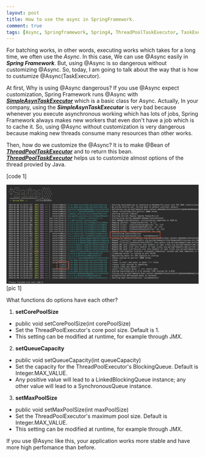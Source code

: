 ```yaml
---
layout: post
title: How to use the async in SpringFramework.
comment: true
tags: [Async, Springframework, Spring4, ThreadPoolTaskExecutor, TaskExecutor, SimpleAsynTaskExecutor, customize]
---
```


For batching works, in other words, executing works which takes for a long time, we often use the *Async*. In this case,  We can use @Async easily in ***Spring Framework***. But, using @Async is so dangerous without customizing @Async. So, today, I am going to talk about the way that is how to custumize @Async(TaskExecutor). 

At first, Why is using @Async dangerous? If you use @Async expect customization, Spring Framework runs @Async with [***SimpleAsynTaskExecutor***](https://docs.spring.io/autorepo/docs/spring-framework/3.2.14.RELEASE/javadoc-api/org/springframework/core/task/SimpleAsyncTaskExecutor.html) which is a basic class for Async. Actually, In your company, using the ***SimpleAsynTaskExecutor*** is very bad because whenever you execute asynchronous working which has lots of jobs, Spring Framework always makes new workers that even don't have a job which is to cache it. So, using @Async without customization is very dangerous because making new threads consume many resources than other works.

Then, how do we customize the @Async? It is to make @Bean of [***ThreadPoolTaskExecutor***](https://docs.spring.io/autorepo/docs/spring-framework/3.2.8.RELEASE/javadoc-api/org/springframework/scheduling/concurrent/ThreadPoolTaskExecutor.html) and to return this bean. [***ThreadPoolTaskExecutor***](https://docs.spring.io/autorepo/docs/spring-framework/3.2.8.RELEASE/javadoc-api/org/springframework/scheduling/concurrent/ThreadPoolTaskExecutor.html) helps us to customize almost options of the thread provied by Java. 

<script src="https://gist.github.com/ijunc2/1c92cb3e95187e2f1566d62f50c80a2f.js"></script>
[code 1]

![pic1](/assets/img/post/2018-01-08-fifth/p1.png)
[pic 1]

What functions do options have each other? 
1. **setCorePoolSize**
- public void setCorePoolSize(int corePoolSize)
- Set the ThreadPoolExecutor's core pool size. Default is 1.
- This setting can be modified at runtime, for example through JMX.
2. **setQueueCapacity**
- public void setQueueCapacity(int queueCapacity)
- Set the capacity for the ThreadPoolExecutor's BlockingQueue. Default is Integer.MAX_VALUE.
- Any positive value will lead to a LinkedBlockingQueue instance; any other value will lead to a SynchronousQueue instance.
3. **setMaxPoolSize**
- public void setMaxPoolSize(int maxPoolSize)
- Set the ThreadPoolExecutor's maximum pool size. Default is Integer.MAX_VALUE.
- This setting can be modified at runtime, for example through JMX.

If you use @Async like this, your application works more stable and have more high perfomance than before. 
<br/>









